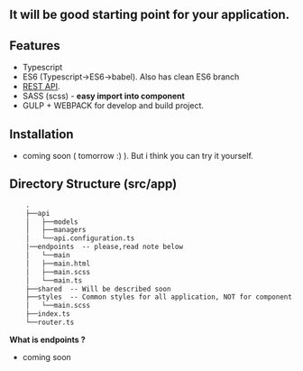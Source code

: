 ## It will be good starting point for your application.

## Features
- Typescript
- ES6 (Typescript->ES6->babel). Also has clean ES6 branch
- [REST API](https://github.com/zaqqaz/Angular2-rest-api).
- SASS (scss) - **easy import into component**
- GULP + WEBPACK for develop and build project.

## Installation
- coming soon ( tomorrow :) ). But i think you can try it yourself.

## Directory Structure (src/app)

```html
	.
	├──api
	│   ├──models
	│   ├──managers
	│   └──api.configuration.ts
	│──endpoints  -- please,read note below
	│   └──main
	│   ├──main.html
	│   ├──main.scss
	│   └──main.ts
	├──shared  -- Will be described soon
	├──styles  -- Common styles for all application, NOT for component. Global styles, colors, mixins,etc..
	│   └──main.scss
	├──index.ts
	└──router.ts
```
**What is endpoints ?** 
- coming soon